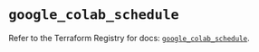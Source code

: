 # `google_colab_schedule`

Refer to the Terraform Registry for docs: [`google_colab_schedule`](https://registry.terraform.io/providers/hashicorp/google-beta/6.31.0/docs/resources/google_colab_schedule).
